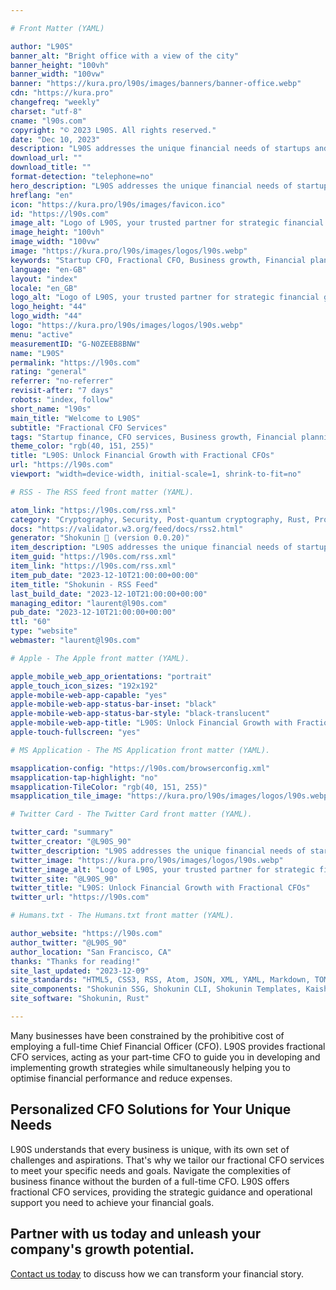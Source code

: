 ```yaml
---

# Front Matter (YAML)

author: "L90S"
banner_alt: "Bright office with a view of the city"
banner_height: "100vh"
banner_width: "100vw"
banner: "https://kura.pro/l90s/images/banners/banner-office.webp"
cdn: "https://kura.pro"
changefreq: "weekly"
charset: "utf-8"
cname: "l90s.com"
copyright: "© 2023 L90S. All rights reserved."
date: "Dec 10, 2023"
description: "L90S addresses the unique financial needs of startups and emerging businesses, providing cost-effective fractional CFO services."
download_url: ""
download_title: ""
format-detection: "telephone=no"
hero_description: "L90S addresses the unique financial needs of startups and emerging businesses, providing cost-effective fractional CFO services."
hreflang: "en"
icon: "https://kura.pro/l90s/images/favicon.ico"
id: "https://l90s.com"
image_alt: "Logo of L90S, your trusted partner for strategic financial guidance and growth acceleration"
image_height: "100vh"
image_width: "100vw"
image: "https://kura.pro/l90s/images/logos/l90s.webp"
keywords: "Startup CFO, Fractional CFO, Business growth, Financial planning, Optimization, Expense reduction, Sustainable success, Experienced CFOs, Startup finance, Financial guidance"
language: "en-GB"
layout: "index"
locale: "en_GB"
logo_alt: "Logo of L90S, your trusted partner for strategic financial guidance and growth acceleration"
logo_height: "44"
logo_width: "44"
logo: "https://kura.pro/l90s/images/logos/l90s.webp"
menu: "active"
measurementID: "G-N0ZEEB8BNW"
name: "L90S"
permalink: "https://l90s.com"
rating: "general"
referrer: "no-referrer"
revisit-after: "7 days"
robots: "index, follow"
short_name: "l90s"
main_title: "Welcome to L90S"
subtitle: "Fractional CFO Services"
tags: "Startup finance, CFO services, Business growth, Financial planning, Operations, Expenses, Growth strategy, Startup success, Experienced CFOs, Sustainable finance"
theme_color: "rgb(40, 151, 255)"
title: "L90S: Unlock Financial Growth with Fractional CFOs"
url: "https://l90s.com"
viewport: "width=device-width, initial-scale=1, shrink-to-fit=no"

# RSS - The RSS feed front matter (YAML).

atom_link: "https://l90s.com/rss.xml"
category: "Cryptography, Security, Post-quantum cryptography, Rust, Programming Languages, Libraries, Embedded Devices, WebAssembly, Performance, Open Source"
docs: "https://validator.w3.org/feed/docs/rss2.html"
generator: "Shokunin 🦀 (version 0.0.20)"
item_description: "L90S addresses the unique financial needs of startups and emerging businesses, providing cost-effective fractional CFO services."
item_guid: "https://l90s.com/rss.xml"
item_link: "https://l90s.com/rss.xml"
item_pub_date: "2023-12-10T21:00:00+00:00"
item_title: "Shokunin - RSS Feed"
last_build_date: "2023-12-10T21:00:00+00:00"
managing_editor: "laurent@l90s.com"
pub_date: "2023-12-10T21:00:00+00:00"
ttl: "60"
type: "website"
webmaster: "laurent@l90s.com"

# Apple - The Apple front matter (YAML).

apple_mobile_web_app_orientations: "portrait"
apple_touch_icon_sizes: "192x192"
apple-mobile-web-app-capable: "yes"
apple-mobile-web-app-status-bar-inset: "black"
apple-mobile-web-app-status-bar-style: "black-translucent"
apple-mobile-web-app-title: "L90S: Unlock Financial Growth with Fractional CFOs"
apple-touch-fullscreen: "yes"

# MS Application - The MS Application front matter (YAML).

msapplication-config: "https://l90s.com/browserconfig.xml"
msapplication-tap-highlight: "no"
msapplication-TileColor: "rgb(40, 151, 255)"
msapplication_tile_image: "https://kura.pro/l90s/images/logos/l90s.webp"

# Twitter Card - The Twitter Card front matter (YAML).

twitter_card: "summary"
twitter_creator: "@L90S_90"
twitter_description: "L90S addresses the unique financial needs of startups and emerging businesses, providing cost-effective fractional CFO services."
twitter_image: "https://kura.pro/l90s/images/logos/l90s.webp"
twitter_image_alt: "Logo of L90S, your trusted partner for strategic financial guidance and growth acceleration"
twitter_site: "@L90S_90"
twitter_title: "L90S: Unlock Financial Growth with Fractional CFOs"
twitter_url: "https://l90s.com"

# Humans.txt - The Humans.txt front matter (YAML).

author_website: "https://l90s.com"
author_twitter: "@L90S_90"
author_location: "San Francisco, CA"
thanks: "Thanks for reading!"
site_last_updated: "2023-12-09"
site_standards: "HTML5, CSS3, RSS, Atom, JSON, XML, YAML, Markdown, TOML"
site_components: "Shokunin SSG, Shokunin CLI, Shokunin Templates, Kaishi Templates, Kaishi Themes"
site_software: "Shokunin, Rust"

---
```


Many businesses have been constrained by the prohibitive cost of employing a full-time Chief Financial Officer (CFO). L90S provides fractional CFO services, acting as your part-time CFO to guide you in developing and implementing growth strategies while simultaneously helping you to optimise financial performance and reduce expenses.

## Personalized CFO Solutions for Your Unique Needs

L90S understands that every business is unique, with its own set of challenges and aspirations. That's why we tailor our fractional CFO services to meet your specific needs and goals. Navigate the complexities of business finance without the burden of a full-time CFO. L90S offers fractional CFO services, providing the strategic guidance and operational support you need to achieve your financial goals.

## Partner with us today and unleash your company's growth potential.

[Contact us today][00] to discuss how we can transform your financial story.

[00]: /contact/index.html "Contact L90S"
